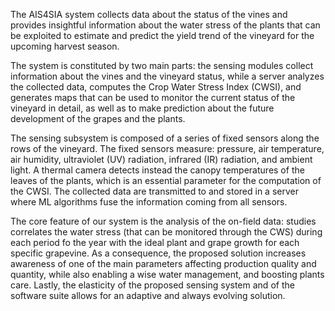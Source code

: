 The AIS4SIA system collects data about the status 
of the vines and provides insightful information about 
the water stress of the plants that can be exploited to 
estimate and predict the yield trend of the vineyard for 
the upcoming harvest season.

The system is constituted by two main parts: the sensing 
modules collect information about the vines and the 
vineyard status, while a server analyzes the collected 
data, computes the Crop Water Stress Index (CWSI), 
and generates maps that can be used to monitor the 
current status of the vineyard in detail, as well as to 
make prediction about the future development of the 
grapes and the plants.

The sensing subsystem is composed of a series of 
fixed sensors along the rows of the vineyard. The 
fixed sensors measure: pressure, air temperature, 
air humidity, ultraviolet (UV) radiation, infrared (IR) 
radiation, and ambient light. A thermal 
camera detects instead the canopy temperatures of 
the leaves of the plants, which is an essential parameter 
for the computation of the CWSI. The collected data 
are transmitted to and stored in a server where ML 
algorithms fuse the information coming from all sensors.

The core feature of our system is the analysis of the 
on-field data: studies correlates the water stress 
(that can be monitored through the CWS) during 
each period fo the year with the ideal plant and grape 
growth for each specific grapevine. As a consequence, 
the proposed solution increases awareness of one of 
the main parameters affecting production quality and 
quantity, while also enabling a wise water management, 
and boosting plants care. Lastly, the elasticity of the 
proposed sensing system and of the software suite 
allows for an adaptive and always evolving solution.

